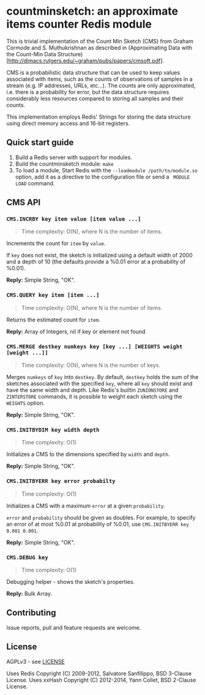 countminsketch: an approximate items counter Redis module
===

This is trivial implementation of the Count Min Sketch (CMS) from Graham Cormode and S. Muthukrishnan as described in (Approximating Data with the Count-Min Data Structure)[http://dimacs.rutgers.edu/~graham/pubs/papers/cmsoft.pdf].

CMS is a probabilistic data structure that can be used to keep values associated with items, such as the counts of observations of samples in a stream (e.g. IP addresses, URLs, etc...). The counts are only approximated, i.e. there is a probability for error, but the data structure requires considerably less resources compared to storing all samples and their counts.

This implementation employs Redis' Strings for storing the data structure using direct memory access and 16-bit registers.

Quick start guide
---

1. Build a Redis server with support for modules.
2. Build the countminsketch module: `make`
3. To load a module, Start Redis with the `--loadmodule /path/to/module.so` option, add it as a directive to the configuration file or send a ` MODULE LOAD` command.

CMS API
---

### `CMS.INCRBY key item value [item value ...]`

> Time complexity: O(N), where N is the number of items.

Increments the count for `item` by `value`.

If `key` does not exist, the sketch is initialized using a default width of 2000 and a depth of 10 (the defaults provide a %0.01 error at a probability of %0.01).

**Reply:** Simple String, "OK".

### `CMS.QUERY key item [item ...]`

> Time complexity: O(N), where N is the number of items.
 
Returns the estimated count for `item`.
 
**Reply:** Array of Integers, nil if key or element not found

### `CMS.MERGE destkey numkeys key [key ...] [WEIGHTS weight [weight ...]]`

> Time complexity: O(N), where N is the number of keys.

Merges `numkeys` of `key` into `destkey`. By default, `destkey` holds the sum of the sketches associated with the specified `key`, where all `key` should exist and have the same width and depth. Like Redis's builtin `ZUNIONSTORE` and `ZINTERSTORE` commands, it is possible to weight each sketch using the `WEIGHTS` option.

**Reply:** Simple String, "OK".

### `CMS.INITBYDIM key width depth`

> Time complexity: O(1)

Initializes a CMS to the dimensions specified by `width` and `depth`.

**Reply:** Simple String, "OK".

### `CMS.INITBYERR key error probabilty`

> Time complexity: O(1)

Initializes a CMS with a maximum `error` at a given `probability`.

`error` and `probability` should be given as doubles. For example, to specify an error of at most %0.01 at probability of %0.01, use `CMS.INITBYERR key 0.001 0.001`.

**Reply:** Simple String, "OK".

### `CMS.DEBUG key`

> Time complexity: O(1)

Debugging helper - shows the sketch's properties.

**Reply:** Bulk Array.

Contributing
---

Issue reports, pull and feature requests are welcome.

License
---

AGPLv3 - see [LICENSE](LICENSE)

Uses Redis Copyright (C) 2009-2012, Salvatore Sanfilippo, BSD 3-Clause License.
Uses xxHash Copyright (C) 2012-2014, Yann Collet, BSD 2-Clause License.
